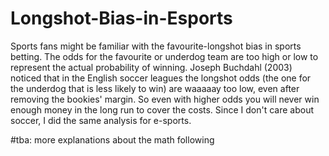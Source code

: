 # Longshot-Bias-in-Esports
Sports fans might be familiar with the favourite-longshot bias in sports betting. The odds for the favourite or underdog team are too high or low to represent the actual probability of winning. Joseph Buchdahl (2003) noticed that in the English soccer leagues the longshot odds (the one for the underdog that is less likely to win) are waaaaay too low, even after removing the bookies' margin. So even with higher odds you will never win enough money in the long run to cover the costs. 
Since I don't care about soccer, I did the same analysis for e-sports. 

#tba: more explanations about the math following

